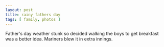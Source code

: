 ```yaml
---
layout: post
title: rainy fathers day
tags: [ family, photos ]
---
```


Father's day weather stunk so decided walking the boys to get breakfast was a better idea. Mariners blew it in extra innings.

<script src="https://cdn.jsdelivr.net/npm/publicalbum@latest/embed-ui.min.js" async></script>
<div class="pa-gallery-player-widget" style="width:75%; height:480px; display:none;"
  data-link="https://photos.app.goo.gl/HPWw9JhsDVPP3Pmt6"
  data-title="father&#39;s Day breakfast "
  data-description="13 new items added to shared album">
  <object data="https://lh3.googleusercontent.com/ZLh8d-KXlt6f4qwcZHpjfBllVD4wgnT3TfuuKT6mUflQqrGIGjo314HuhegEJcnGcDq99rkjYdUZNtisS-zZXljmYSdb4mkatprLMgMt2KbcDtjUuOM5ygmDwoPkdPqxqiTRsKPHfWU=w1920-h1080"></object>
  <object data="https://lh3.googleusercontent.com/uMlLdRF5K9nk5eVeOgoJ9GWfwlfeCccTgjT0Pr0VQBKdbYFpeNfVcAc3R0J-H65h6sCKlImZN9_PGHGDqHoliDDJq0LMehCUpcIg93RUlVyIooayPbLlzwLkmYodloXAm6jHRyuQLHY=w1920-h1080"></object>
  <object data="https://lh3.googleusercontent.com/9kl2H_BEANHVhlKuiPUxAO-JtFHxhog2BePOyEP7Epq72JFAl9loKVdA3-zBQMZRQKzU5zxZEw4rhm3hjUru3eCEvQanHqMkb86QXAF0B_-4saiHJQBdljJplyoLzGPGNGz97IrK0R4=w1920-h1080"></object>
  <object data="https://lh3.googleusercontent.com/dbCZoh0fQ0cDQTlFzQYnNgOsD9kl99-j-DzH9V89wiASYjMHg74YtFYw1DEz1h92u5NdYcpEuHbgEer8ib9Lkm8wdVV-_aFQig4qpvDCrvxefBUJqJGIB-V2jqA-TkInUdnWQSZ5HNk=w1920-h1080"></object>
  <object data="https://lh3.googleusercontent.com/_fe7cb_fqxaQ_VwOxD1flRGqRyz0K4b-jxtSuVk7G5xXNuGVDDUkEmG_ovt1eQbv6VbY2WUFhYFnQFee02Aq_Hhi9GtHouldK9KT3-LdP2iXQeb5H5TWXmX9iWffd2groICN3PFMWv4=w1920-h1080"></object>
  <object data="https://lh3.googleusercontent.com/drPH4E34guHXpvfOAOOZeh43D0iqCt581_rC5V8xckBxWyoQvHIBpjsrZo0wd44o-wFQHLtT-ulv5VhaYEnSBsDxlGUjZM98gRj8Jxaa0O-1A_-ino7CLEuy8QIhw_A0MyJ5yL3FBEM=w1920-h1080"></object>
  <object data="https://lh3.googleusercontent.com/aZ7XaOYmkuENTwV6zRctw5boezXKeFtF-f2lMDjupI23Q1Wsy3BGM4q55Mhl7ieMKVwU03qeq56QJixr5yEhMLIn1O4Kp-Ti34fEhUryY-_Y6FDc4fWM1hYxHzzKlWXNvDOghB10fsU=w1920-h1080"></object>
  <object data="https://lh3.googleusercontent.com/Tkr4liNJmpjHbJ58olDk6mUV0UTgFghhFGzde8lFVOSEz4CvqbYnobbI21ka2Q53dClxN9rh44ASKxsqcj1b2EdLhi2Gt2ljcCun0OPL6Xf4szlSvlgY90DxUGX_NJvxdPwqQbcAHYQ=w1920-h1080"></object>
  <object data="https://lh3.googleusercontent.com/CWfOO3U27JTMfITbAjrBaEYlQAtPXm97LGXok84IJWkrur4hl_WxvtqbXH2svpaJXgmUWqj2K9isBblDeJeU3Op-Xwm3FRTEWgdTteMNnxochCudMRytYf53Y33LOchwruUwHZE3QNc=w1920-h1080"></object>
  <object data="https://lh3.googleusercontent.com/RQTW0FZU8cxZ2piunSYQ72wFx7yf90Xob5Tc94g_Oaxu33dZATNvdQXikDlwSXevTd3NAneT25IdWGw5a6M5etLHRkfq5M9qrTKbb5YjLx9d5OPKFYf3TPa4_Jvv-llaE1R8ge6Rd5I=w1920-h1080"></object>
  <object data="https://lh3.googleusercontent.com/nshODZ3ASs7L1QKYMsSA3bQiL5zV1e9q6fGyTDOer2Li1tsaS_9wNVRzZ7sEoUTegbSh21dIGjLLAsXt2EX3wv5hkqiEgDKOYe7o4d8scxOwPaRRpBtUzKbIDpqcvnFimRfFE2RoSWs=w1920-h1080"></object>
  <object data="https://lh3.googleusercontent.com/1pYwsfHFm9yU535_yG-nChZwlGCgA2lnrZodMgoo6UXuHvWSbfhAF4WacCIfl9cgnEQGD9zrGTFSB-pnJ3-z3ewnXG9sCV68WaPrxztHCodbrllZUeLbgyR7jNgyrl4Xq2__A-OQ6Ks=w1920-h1080"></object>
  <object data="https://lh3.googleusercontent.com/aUrVPWms5GkhNMIRVqeJbljWApf6JQSO1ED_BkCw6MKp3Vh33pubGvKLxBoToXRcaWyiW1QNgCwfwq3ddh4PFk-31CIvicr36ItHl9aZx5nRkttPKwqz52iRTg0rq3XdUea78IMcsOw=w1920-h1080"></object>
</div>
